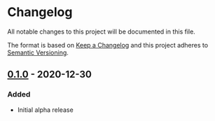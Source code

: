 # Changelog
All notable changes to this project will be documented in this file.

The format is based on [Keep a Changelog](http://keepachangelog.com/) and this project adheres to [Semantic Versioning](http://semver.org/).

## [0.1.0] - 2020-12-30
### Added
- Initial alpha release

[0.1.0]: https://github.com/monooso/craft-bolt/releases/tag/v0.1.0
